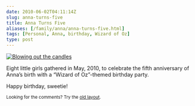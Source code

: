```yaml
--- 
date: 2010-06-02T04:11:14Z
slug: anna-turns-five
title: Anna Turns Five
aliases: [/family/anna/anna-turns-five.html]
tags: [Personal, Anna, birthday, Wizard of Oz]
type: post
---
```


<p><a href="https://www.flickr.com/photos/theory/sets/72157624186238202/"><img src="https://farm2.static.flickr.com/1282/4661840263_019e867a6e.jpg" alt="Blowing out the candles" /></a></p>

<p>Eight little girls gathered in May, 2010, to celebrate the fifth anniversary of Anna’s birth with a “Wizard of Oz”-themed birthday party.</p>

<p>Happy birthday, sweetie!</p>

<p class="past"><small>Looking for the comments? Try the <a rel="nofollow" href="//past.justatheory.com/family/anna/anna-turns-five.html">old layout</a>.</small></p>


